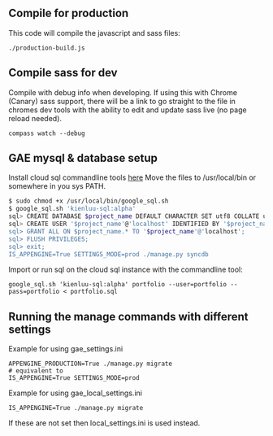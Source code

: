 ## Compile for production
This code will compile the javascript and sass files:
```
./production-build.js
```

## Compile sass for dev
Compile with debug info when developing.  If using this with Chrome (Canary)
sass support, there will be a link to go straight to the file in chromes dev tools
with the ability to edit and update sass live (no page reload needed).
```
compass watch --debug
```

## GAE mysql & database setup
Install cloud sql commandline tools [here](https://developers.google.com/cloud-sql/docs/commandline)
Move the files to /usr/local/bin or somewhere in you sys PATH.

```bash
$ sudo chmod +x /usr/local/bin/google_sql.sh
$ google_sql.sh 'kienluu-sql:alpha'
sql> CREATE DATABASE $project_name DEFAULT CHARACTER SET utf8 COLLATE utf8_unicode_ci;
sql> CREATE USER '$project_name'@'localhost' IDENTIFIED BY '$project_name;
sql> GRANT ALL ON $project_name.* TO '$project_name'@'localhost';
sql> FLUSH PRIVILEGES;
sql> exit;
IS_APPENGINE=True SETTINGS_MODE=prod ./manage.py syncdb
```

Import or run sql on the cloud sql instance with the commandline tool:
```
google_sql.sh 'kienluu-sql:alpha' portfolio --user=portfolio --pass=portfolio < portfolio.sql
```

## Running the manage commands with different settings

Example for using gae_settings.ini
```
APPENGINE_PRODUCTION=True ./manage.py migrate
# equivalent to
IS_APPENGINE=True SETTINGS_MODE=prod
```

Example for using gae_local_settings.ini
```
IS_APPENGINE=True ./manage.py migrate
```

If these are not set then local_settings.ini is used instead.


